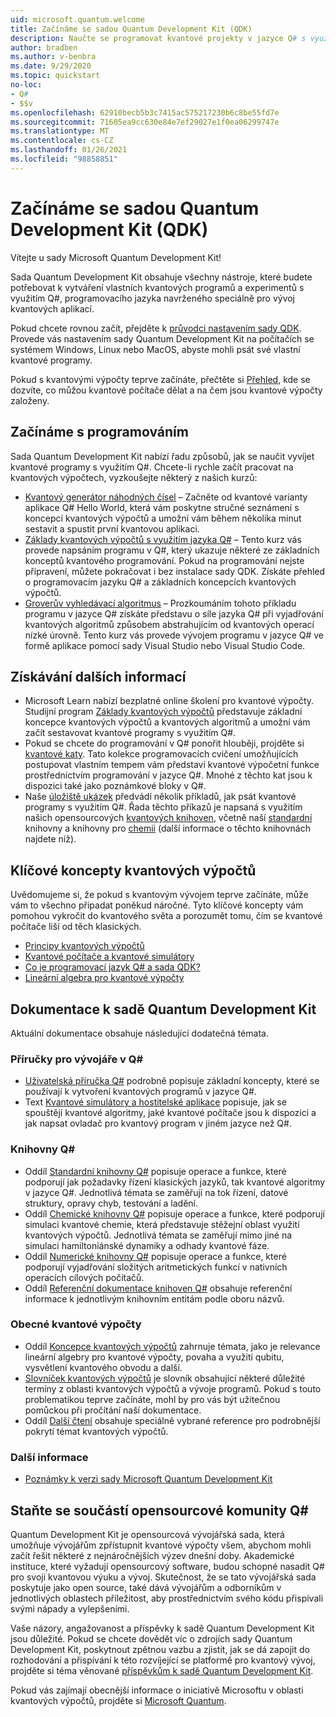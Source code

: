 ```yaml
---
uid: microsoft.quantum.welcome
title: Začínáme se sadou Quantum Development Kit (QDK)
description: Naučte se programovat kvantové projekty v jazyce Q# s využitím sady Microsoft Quantum Development Kit.
author: bradben
ms.author: v-benbra
ms.date: 9/29/2020
ms.topic: quickstart
no-loc:
- Q#
- $$v
ms.openlocfilehash: 62910becb5b3c7415ac575217230b6c8be55fd7e
ms.sourcegitcommit: 71605ea9cc630e84e7ef29027e1f0ea06299747e
ms.translationtype: MT
ms.contentlocale: cs-CZ
ms.lasthandoff: 01/26/2021
ms.locfileid: "98858851"
---
```

# <a name="get-started-with-the-quantum-development-kit-qdk"></a>Začínáme se sadou Quantum Development Kit (QDK)

Vítejte u sady Microsoft Quantum Development Kit!  

Sada Quantum Development Kit obsahuje všechny nástroje, které budete potřebovat k vytváření vlastních kvantových programů a experimentů s využitím Q#, programovacího jazyka navrženého speciálně pro vývoj kvantových aplikací.

Pokud chcete rovnou začít, přejděte k [průvodci nastavením sady QDK](xref:microsoft.quantum.install).
Provede vás nastavením sady Quantum Development Kit na počítačích se systémem Windows, Linux nebo MacOS, abyste mohli psát své vlastní kvantové programy.

Pokud s kvantovými výpočty teprve začínáte, přečtěte si [Přehled](xref:microsoft.quantum.overview.introduction), kde se dozvíte, co můžou kvantové počítače dělat a na čem jsou kvantové výpočty založeny.

## <a name="get-started-programming"></a>Začínáme s programováním

Sada Quantum Development Kit nabízí řadu způsobů, jak se naučit vyvíjet kvantové programy s využitím Q#.
Chcete-li rychle začít pracovat na kvantových výpočtech, vyzkoušejte některý z našich kurzů:

* [Kvantový generátor náhodných čísel](xref:microsoft.quantum.quickstarts.qrng) – Začněte od kvantové varianty aplikace Q# Hello World, která vám poskytne stručné seznámení s koncepcí kvantových výpočtů a umožní vám během několika minut sestavit a spustit první kvantovou aplikaci.
* [Základy kvantových výpočtů s využitím jazyka Q#](xref:microsoft.quantum.write-program) – Tento kurz vás provede napsáním programu v Q#, který ukazuje některé ze základních konceptů kvantového programování. Pokud na programování nejste připravení, můžete pokračovat i bez instalace sady QDK. Získáte přehled o programovacím jazyku Q# a základních koncepcích kvantových výpočtů.
* [Groverův vyhledávací algoritmus](xref:microsoft.quantum.quickstarts.search) – Prozkoumáním tohoto příkladu programu v jazyce Q# získáte představu o síle jazyka Q# při vyjadřování kvantových algoritmů způsobem abstrahujícím od kvantových operací nízké úrovně. Tento kurz vás provede vývojem programu v jazyce Q# ve formě aplikace pomocí sady Visual Studio nebo Visual Studio Code.

## <a name="learning-further"></a>Získávání dalších informací
* Microsoft Learn nabízí bezplatné online školení pro kvantové výpočty. Studijní program [Základy kvantových výpočtů](https://docs.microsoft.com/learn/paths/quantum-computing-fundamentals/) představuje základní koncepce kvantových výpočtů a kvantových algoritmů a umožní vám začít sestavovat kvantové programy s využitím Q#.
* Pokud se chcete do programování v Q# ponořit hlouběji, projděte si [kvantové katy](https://github.com/Microsoft/QuantumKatas). Tato kolekce programovacích cvičení umožňujících postupovat vlastním tempem vám představí kvantové výpočetní funkce prostřednictvím programování v jazyce Q#. Mnohé z těchto kat jsou k dispozici také jako poznámkové bloky v Q#. 
* Naše [úložiště ukázek](https://github.com/Microsoft/Quantum) předvádí několik příkladů, jak psát kvantové programy s využitím Q#. Řada těchto příkazů je napsaná s využitím našich opensourcových [kvantových knihoven](https://github.com/Microsoft/QuantumLibraries), včetně naší [standardní](xref:microsoft.quantum.libraries.standard.intro) knihovny a knihovny pro [chemii](xref:microsoft.quantum.chemistry.concepts.intro) (další informace o těchto knihovnách najdete níž).

## <a name="key-concepts-for-quantum-computing"></a>Klíčové koncepty kvantových výpočtů

Uvědomujeme si, že pokud s kvantovým vývojem teprve začínáte, může vám to všechno připadat poněkud náročné. Tyto klíčové koncepty vám pomohou vykročit do kvantového světa a porozumět tomu, čím se kvantové počítače liší od těch klasických.

* [Principy kvantových výpočtů](xref:microsoft.quantum.overview.understanding)
* [Kvantové počítače a kvantové simulátory](xref:microsoft.quantum.overview.simulators)
* [Co je programovací jazyk Q# a sada QDK?](xref:microsoft.quantum.overview.q-sharp)
* [Lineární algebra pro kvantové výpočty](xref:microsoft.quantum.overview.algebra)

## <a name="quantum-development-kit-documentation"></a>Dokumentace k sadě Quantum Development Kit

Aktuální dokumentace obsahuje následující dodatečná témata.

### <a name="no-locq-developer-guides"></a>Příručky pro vývojáře v Q#

* [Uživatelská příručka Q#](xref:microsoft.quantum.guide) podrobně popisuje základní koncepty, které se používají k vytvoření kvantových programů v jazyce Q#.
* Text [Kvantové simulátory a hostitelské aplikace](xref:microsoft.quantum.machines) popisuje, jak se spouštějí kvantové algoritmy, jaké kvantové počítače jsou k dispozici a jak napsat ovladač pro kvantový program v jiném jazyce než Q#.

### <a name="no-locq-libraries"></a>Knihovny Q#

* Oddíl [Standardní knihovny Q#](xref:microsoft.quantum.libraries.standard.intro) popisuje operace a funkce, které podporují jak požadavky řízení klasických jazyků, tak kvantové algoritmy v jazyce Q#. 
    Jednotlivá témata se zaměřují na tok řízení, datové struktury, opravy chyb, testování a ladění. 
* Oddíl [Chemické knihovny Q#](xref:microsoft.quantum.chemistry.concepts.intro) popisuje operace a funkce, které podporují simulaci kvantové chemie, která představuje stěžejní oblast využití kvantových výpočtů. Jednotlivá témata se zaměřují mimo jiné na simulaci hamiltoniánské dynamiky a odhady kvantové fáze.
* Oddíl [Numerické knihovny Q#](xref:microsoft.quantum.numerics.intro) popisuje operace a funkce, které podporují vyjadřování složitých aritmetických funkcí v nativních operacích cílových počítačů.
* Oddíl [Referenční dokumentace knihoven Q#](xref:microsoft.quantum.apiref-intro) obsahuje referenční informace k jednotlivým knihovním entitám podle oboru názvů.

### <a name="general-quantum-computing"></a>Obecné kvantové výpočty

* Oddíl [Koncepce kvantových výpočtů](xref:microsoft.quantum.concepts.intro) zahrnuje témata, jako je relevance lineární algebry pro kvantové výpočty, povaha a využití qubitu, vysvětlení kvantového obvodu a další.
* [Slovníček kvantových výpočtů](xref:microsoft.quantum.glossary) je slovník obsahující některé důležité termíny z oblasti kvantových výpočtů a vývoje programů.
    Pokud s touto problematikou teprve začínáte, mohl by pro vás být užitečnou pomůckou při pročítání naší dokumentace.
* Oddíl [Další čtení](xref:microsoft.quantum.more-information) obsahuje speciálně vybrané reference pro podrobnější pokrytí témat kvantových výpočtů.

### <a name="additional-info"></a>Další informace

* [Poznámky k verzi sady Microsoft Quantum Development Kit](xref:microsoft.quantum.relnotes)


## <a name="be-a-part-of-the-no-locq-open-source-community"></a>Staňte se součástí opensourcové komunity Q#

Quantum Development Kit je opensourcová vývojářská sada, která umožňuje vývojářům zpřístupnit kvantové výpočty všem, abychom mohli začít řešit některé z nejnáročnějších výzev dnešní doby.  Akademické instituce, které vyžadují opensourcový software, budou schopné nasadit Q# pro svoji kvantovou výuku a vývoj. Skutečnost, že se tato vývojářská sada poskytuje jako open source, také dává vývojářům a odborníkům v jednotlivých oblastech příležitost, aby prostřednictvím svého kódu přispívali svými nápady a vylepšeními.

Vaše názory, angažovanost a příspěvky k sadě Quantum Development Kit jsou důležité.  Pokud se chcete dovědět víc o zdrojích sady Quantum Development Kit, poskytnout zpětnou vazbu a zjistit, jak se dá zapojit do rozhodování a přispívání k této rozvíjející se platformě pro kvantový vývoj, projděte si téma věnované [příspěvkům k sadě Quantum Development Kit](xref:microsoft.quantum.contributing).

Pokud vás zajímají obecnější informace o iniciativě Microsoftu v oblasti kvantových výpočtů, projděte si [Microsoft Quantum](https://www.microsoft.com/en-us/quantum/).
